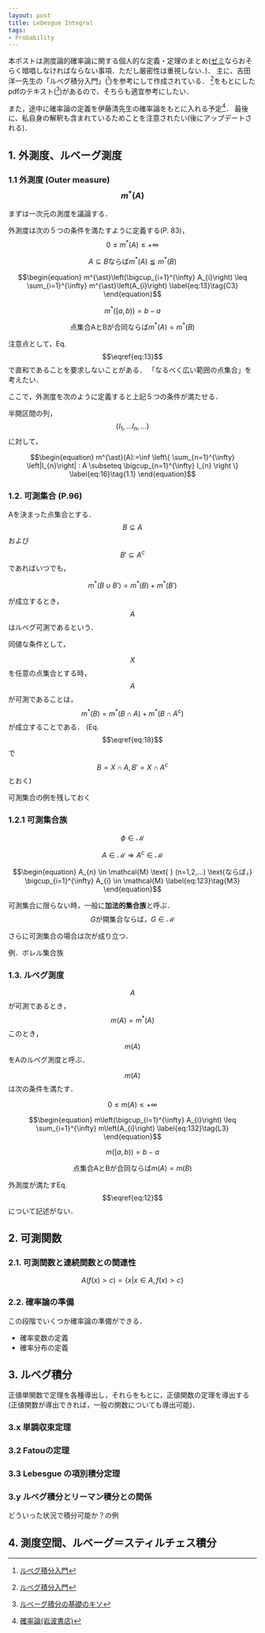 ```yaml
---
layout: post
title: Lebesgue Integral
tags: 
- Probability
---
```


<script src="https://cdn.mathjax.org/mathjax/latest/MathJax.js?config=TeX-AMS-MML_HTMLorMML" type="text/javascript"></script>
本ポストは測度論的確率論に関する個人的な定義・定理のまとめ([ゼミ](https://www.ms.u-tokyo.ac.jp/~yasuyuki/sem.htm)ならおそらく暗唱しなければならない事項．ただし厳密性は重視しない．)．
主に、吉田洋一先生の「ルベグ積分入門」([^1])を参考にして作成されている．
[^1]をもとにしたpdfのテキスト([^2])があるので、そちらも適宜参考にしたい．

また，途中に確率論の定義を伊藤清先生の確率論をもとに入れる予定[^3]．
最後に、私自身の解釈も含まれているためことを注意されたい(後にアップデートされる)．


## 1. 外測度、ルベーグ測度

### 1.1 外測度 (Outer measure) $$m^{\ast}(A)$$ 

まずは一次元の測度を議論する．

外測度は次の５つの条件を満たすように定義する(P. 83)，
$$\begin{equation}
0 \leq m^{\ast}(A) \leq +\infty 
\label{eq:11}\tag{C1}
\end{equation}$$

$$\begin{equation}
A \subseteq B \text{ならば} m^{\ast}(A) \leqq m^{\ast}(B) 
\label{eq:12}\tag{C2}
\end{equation}$$

$$\begin{equation}
m^{\ast}\left(\bigcup_{i=1}^{\infty} A_{i}\right) \leq \sum_{i=1}^{\infty} m^{\ast}\left(A_{i}\right)
\label{eq:13}\tag{C3}
\end{equation}$$

$$\begin{equation}
m^{\ast}([a,b)) = b-a
\label{eq:14}\tag{C4}
\end{equation}$$

$$\begin{equation}
\text{点集合AとBが合同ならば} m^{\ast}(A) = m^{\ast}(B)
\label{eq:15}\tag{C5}
\end{equation}$$

注意点として，Eq. $$\eqref{eq:13}$$で直和であることを要求しないことがある．
「なるべく広い範囲の点集合」を考えたい．
<!-- (ref) -->

ここで，外測度を次のように定義すると上記５つの条件が満たせる．

半開区間の列，
$$\left \{ I_{1},... I_{n},... \right\}$$
に対して，

$$\begin{equation}
m^{\ast}(A):=\inf \left\{ \sum_{n=1}^{\infty} \left|I_{n}\right| : A \subseteq \bigcup_{n=1}^{\infty} I_{n} \right \}
\label{eq:16}\tag{1.1}
\end{equation}$$


### 1.2. 可測集合 (P.96)


Aを決まった点集合とする．
$$B \subseteq A $$ および$$B' \subseteq A^{c} $$ であればいつでも， 

$$\begin{equation}
m^{\ast}(B \cup B') = m^{\ast}(B) + m^{\ast}(B')
\label{eq:17}\tag{1.2}
\end{equation}$$

が成立するとき，$$A$$はルベグ可測であるという．

同値な条件として，


$$X$$を任意の点集合とする時，$$A$$が可測であることは，
$$\begin{equation}
m^{\ast}(B)=m^{\ast}(B \cap A)+m^{\ast}\left(B \cap A^{c}\right)
\label{eq:18}\tag{1.3}
\end{equation}$$
が成立することである．
(Eq. $$\eqref{eq:18}$$で$$B=X\cap A, B'= X\cap A^{c}$$とおく)

可測集合の例を残しておく



### 1.2.1 可測集合族

$$\begin{equation}
\phi \in \mathcal{M}
\label{eq:121}\tag{M1}
\end{equation}$$

$$\begin{equation}
A \in \mathcal{M} \Longrightarrow A^{c} \in \mathcal{M}
\label{eq:122}\tag{M2}
\end{equation}$$

$$\begin{equation}
A_{n} \in \mathcal{M} \text{  } (n=1,2,...) \text{ならば，} \bigcup_{i=1}^{\infty} A_{i} \in \mathcal{M}
\label{eq:123}\tag{M3}
\end{equation}$$

可測集合に限らない時，一般に**加法的集合族**と呼ぶ．
$$\begin{equation}
G\text{が開集合ならば，} G \in \mathcal{M}
\label{eq:124}\tag{M4}
\end{equation}$$



さらに可測集合の場合は次が成り立つ．

例．ボレル集合族




### 1.3. ルベグ測度

$$A$$が可測であるとき，
$$
\begin{equation}
m(A) = m^{\ast}(A)
\end{equation}
$$
このとき，$$m(A)$$をAのルベグ測度と呼ぶ．

$$m(A)$$は次の条件を満たす．

$$\begin{equation}
0 \leq m(A) \leq +\infty 
\label{eq:131}\tag{L1}
\end{equation}$$

$$\begin{equation}
m\left(\bigcup_{i=1}^{\infty} A_{i}\right) \leq \sum_{i=1}^{\infty} m\left(A_{i}\right)
\label{eq:132}\tag{L3}
\end{equation}$$

$$\begin{equation}
m([a,b)) = b-a
\label{eq:133}\tag{L4}
\end{equation}$$

$$\begin{equation}
\text{点集合AとBが合同ならば} m(A) = m(B)
\label{eq:134}\tag{L5}
\end{equation}$$


外測度が満たすEq. $$\eqref{eq:12}$$ について記述がない．



## 2. 可測関数 

### 2.1. 可測関数と連続関数との関連性


$$
\begin{equation}
A(f(x) > c) = \{ x | x \in A, f(x) > c \}
\end{equation}
$$


### 2.2. 確率論の準備

この段階でいくつか確率論の準備ができる．

* 確率変数の定義
* 確率分布の定義



## 3. ルベグ積分 
正値単関数で定理を各種導出し，それらをもとに，正値関数の定理を導出する(正値関数が導出できれば，一般の関数についても導出可能)．


### 3.x 単調収束定理

### 3.2 Fatouの定理

### 3.3 Lebesgue の項別積分定理


### 3.y ルベグ積分とリーマン積分との関係

どういった状況で積分可能か？の例

## 4. 測度空間、ルベーグ＝スティルチェス積分 



[^1]: [ルベグ積分入門](https://www.amazon.co.jp/dp/B06XGHV4SR/ref=dp-kindle-redirect?_encoding=UTF8&btkr=1)
[^2]: [ルベーグ積分の基礎のキソ](http://www.math.titech.ac.jp/~kawahira/courses/lebesgue.pdf)
[^3]: [確率論(岩波書店)](https://www.amazon.co.jp/%E7%A2%BA%E7%8E%87%E8%AB%96-%E5%B2%A9%E6%B3%A2%E5%9F%BA%E7%A4%8E%E6%95%B0%E5%AD%A6%E9%81%B8%E6%9B%B8-%E4%BC%8A%E8%97%A4-%E6%B8%85/dp/400007816X)
